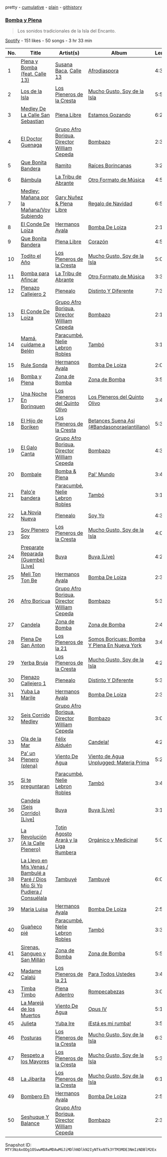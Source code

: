 pretty - [cumulative](/playlists/cumulative/37i9dQZF1DX6pVzYbk3nsg.md) - [plain](/playlists/plain/37i9dQZF1DX6pVzYbk3nsg) - [githistory](https://github.githistory.xyz/mackorone/spotify-playlist-archive/blob/main/playlists/plain/37i9dQZF1DX6pVzYbk3nsg)

### [Bomba y Plena](https://open.spotify.com/playlist/37i9dQZF1DX6pVzYbk3nsg)

> Los sonidos tradicionales de la Isla del Encanto.

[Spotify](https://open.spotify.com/user/spotify) - 151 likes - 50 songs - 3 hr 33 min

| No. | Title | Artist(s) | Album | Length |
|---|---|---|---|---|
| 1 | [Plena y Bomba \(feat\. Calle 13\)](https://open.spotify.com/track/5hd2KQbzlMF1hmAlBTNCgi) | [Susana Baca](https://open.spotify.com/artist/1DiaZsjdOzFCdk7Dw9KIs0), [Calle 13](https://open.spotify.com/artist/0yNSzH5nZmHzeE2xn6Xshb) | [Afrodiaspora](https://open.spotify.com/album/33P899lSs20h8BEWTKskCv) | 4:38 |
| 2 | [Los de la Isla](https://open.spotify.com/track/0h4X0koKPNACw9UyYG9axh) | [Los Pleneros de la Cresta](https://open.spotify.com/artist/1uZVxckdGGKhFMpCnupXmP) | [Mucho Gusto, Soy de la Isla](https://open.spotify.com/album/57coD2LmRoquYPveKBYGtq) | 5:55 |
| 3 | [Medley De La Calle San Sebastian](https://open.spotify.com/track/2TuyfsOZ7hwxI2Hfv84MPz) | [Plena Libre](https://open.spotify.com/artist/7jZRvnCRPh2cJZ4DW5WrD9) | [Estamos Gozando](https://open.spotify.com/album/3U8wcmgDMXJeLGiu6ikRsZ) | 6:21 |
| 4 | [El Doctor Guenaga](https://open.spotify.com/track/134ufBK1yvRCdB11UoRshb) | [Grupo Afro Boriqua, Director William Cepeda](https://open.spotify.com/artist/3WtjPwL9iHJCBCjqxDJ1QM) | [Bombazo](https://open.spotify.com/album/57x4LW3rXa6OUutg6UALTf) | 2:32 |
| 5 | [Que Bonita Bandera](https://open.spotify.com/track/3nCwDELepkxtmUIGAqdsZg) | [Ramito](https://open.spotify.com/artist/4tiyu0r3ArpCssOu1rJtvN) | [Raíces Borincanas](https://open.spotify.com/album/6mZIvynRc62S8WicBG4xiS) | 3:22 |
| 6 | [Bámbula](https://open.spotify.com/track/1fZXAwO0Rh3osppfV2SVAV) | [La Tribu de Abrante](https://open.spotify.com/artist/3sito6EcNee484oIM6KHwO) | [Otro Formato de Música](https://open.spotify.com/album/1hzY0te4MOmzdIv1EhtjjB) | 4:56 |
| 7 | [Medley: Mañana por la Mañana/Voy Subiendo](https://open.spotify.com/track/3rC9Tw4X3PZjQJMhPACK0l) | [Gary Nuñez & Plena Libre](https://open.spotify.com/artist/0NLCkTfPqA0wthAwSrYlOF) | [Regalo de Navidad](https://open.spotify.com/album/4z2PmxDQaFrCfVyNIsdpBo) | 6:51 |
| 8 | [El Conde De Loiza](https://open.spotify.com/track/6pxmZBFQntoPBGc7CV0Nxv) | [Hermanos Ayala](https://open.spotify.com/artist/11sGNsoAafVYuvbsXre9BE) | [Bomba De Loiza](https://open.spotify.com/album/3vGGMqUHgOQv3aOsom3plI) | 2:15 |
| 9 | [Que Bonita Bandera](https://open.spotify.com/track/3fJNRrNLljNuejgcDFDNGD) | [Plena Libre](https://open.spotify.com/artist/7jZRvnCRPh2cJZ4DW5WrD9) | [Corazón](https://open.spotify.com/album/3biwM3ygTmnyyi98Fw2oH5) | 4:50 |
| 10 | [Todito el Año](https://open.spotify.com/track/5tBDqX720V9QIr9eBnRRpK) | [Los Pleneros de la Cresta](https://open.spotify.com/artist/1uZVxckdGGKhFMpCnupXmP) | [Mucho Gusto, Soy de la Isla](https://open.spotify.com/album/57coD2LmRoquYPveKBYGtq) | 5:02 |
| 11 | [Bomba para Afincar](https://open.spotify.com/track/4CJwiynberc8SHwRaDaMaU) | [La Tribu de Abrante](https://open.spotify.com/artist/3sito6EcNee484oIM6KHwO) | [Otro Formato de Música](https://open.spotify.com/album/1hzY0te4MOmzdIv1EhtjjB) | 3:34 |
| 12 | [Plenazo Callejero 2](https://open.spotify.com/track/5WIC5dyHF3rJwsa2UhdElr) | [Plenealo](https://open.spotify.com/artist/0X0JZd4gZGYs1MdZUwHgMg) | [Distinto Y Diferente](https://open.spotify.com/album/2gKfS4zd0LONEuh3fEv40W) | 7:31 |
| 13 | [El Conde De Loiza](https://open.spotify.com/track/5Pt8ozofQZg1dVdLSvWO4R) | [Grupo Afro Boriqua, Director William Cepeda](https://open.spotify.com/artist/3WtjPwL9iHJCBCjqxDJ1QM) | [Bombazo](https://open.spotify.com/album/57x4LW3rXa6OUutg6UALTf) | 2:15 |
| 14 | [Mamá, cuídame a Belén](https://open.spotify.com/track/6xCD7qeWUZU21W6FkpqOJV) | [Paracumbé](https://open.spotify.com/artist/7dDuGb3Z43pHtrWgLdD0pt), [Nelie Lebron Robles](https://open.spotify.com/artist/4aiMXsjHkohWHVUnXNJc99) | [Tambó](https://open.spotify.com/album/08AGzsFnTPjV1or0eqjUda) | 3:11 |
| 15 | [Rule Sonda](https://open.spotify.com/track/5VcZnqmPU8KetpEi0ypoH3) | [Hermanos Ayala](https://open.spotify.com/artist/11sGNsoAafVYuvbsXre9BE) | [Bomba De Loiza](https://open.spotify.com/album/3vGGMqUHgOQv3aOsom3plI) | 2:05 |
| 16 | [Bomba y Plena](https://open.spotify.com/track/2yyFQflmCZXog3ZDJ33hNc) | [Zona de Bomba](https://open.spotify.com/artist/15Jsro4b4X8Rf5ziuqGHEm) | [Zona de Bomba](https://open.spotify.com/album/5SxENakdNP2atbfVrXKMUw) | 3:56 |
| 17 | [Una Noche En Borinquen](https://open.spotify.com/track/37jIcJvAVdr2MwozISalA3) | [Los Pleneros del Quinto Olivo](https://open.spotify.com/artist/0z9lpQaueAr4klPeko7UJG) | [Los Pleneros del Quinto Olivo](https://open.spotify.com/album/6qiTayP9dcVf9c8WvmUvXs) | 3:47 |
| 18 | [El Hijo de Boriken](https://open.spotify.com/track/0Yrhhd8QFsVNvukduMMH0X) | [Los Pleneros de la Cresta](https://open.spotify.com/artist/1uZVxckdGGKhFMpCnupXmP) | [Betances Suena Asi \(\#Bandasonoraelantillano\)](https://open.spotify.com/album/0f0dDxJkIezZTNqcC235aB) | 5:32 |
| 19 | [El Galo Canta](https://open.spotify.com/track/6hEwsZGS0656EENLI1LTU5) | [Grupo Afro Boriqua, Director William Cepeda](https://open.spotify.com/artist/3WtjPwL9iHJCBCjqxDJ1QM) | [Bombazo](https://open.spotify.com/album/57x4LW3rXa6OUutg6UALTf) | 4:30 |
| 20 | [Bombale](https://open.spotify.com/track/78TdC5GSZqIHhOy7AU8iI5) | [Bomba & Plena](https://open.spotify.com/artist/6wr6uWojsqUvSPKRe3uzsB) | [Pal' Mundo](https://open.spotify.com/album/1BUgjs8utRguMAQ0vTu0QH) | 3:49 |
| 21 | [Palo'e bandera](https://open.spotify.com/track/1H6dRL7M0IVylujpVGZwlh) | [Paracumbé](https://open.spotify.com/artist/7dDuGb3Z43pHtrWgLdD0pt), [Nelie Lebron Robles](https://open.spotify.com/artist/4aiMXsjHkohWHVUnXNJc99) | [Tambó](https://open.spotify.com/album/08AGzsFnTPjV1or0eqjUda) | 3:14 |
| 22 | [La Novia Nueva](https://open.spotify.com/track/7CE1mVhaUL86nLwkBFrIxy) | [Plenealo](https://open.spotify.com/artist/0X0JZd4gZGYs1MdZUwHgMg) | [Soy Yo](https://open.spotify.com/album/4RBgUnnRFooYqK6Ft7uGEw) | 4:32 |
| 23 | [Soy Plenero Soy](https://open.spotify.com/track/674J7UQypQ6OjikX4XUIPn) | [Los Pleneros de la Cresta](https://open.spotify.com/artist/1uZVxckdGGKhFMpCnupXmP) | [Mucho Gusto, Soy de la Isla](https://open.spotify.com/album/57coD2LmRoquYPveKBYGtq) | 4:02 |
| 24 | [Preparate Reparada \(Guembe\) \[Live\]](https://open.spotify.com/track/66Z8gMxXEOXhubR79KlTu5) | [Buya](https://open.spotify.com/artist/29u8U8MD9gvMcxkkJxikna) | [Buya \(Live\)](https://open.spotify.com/album/3CN7dh6Ov68yvDzIwl2udq) | 4:21 |
| 25 | [Meli Ton Ton Be](https://open.spotify.com/track/0icYDIzJYlyXomaTrHGDtX) | [Hermanos Ayala](https://open.spotify.com/artist/11sGNsoAafVYuvbsXre9BE) | [Bomba De Loiza](https://open.spotify.com/album/3vGGMqUHgOQv3aOsom3plI) | 2:37 |
| 26 | [Afro Boricua](https://open.spotify.com/track/7feVDHYgNORokGJQqLgytd) | [Grupo Afro Boriqua, Director William Cepeda](https://open.spotify.com/artist/3WtjPwL9iHJCBCjqxDJ1QM) | [Bombazo](https://open.spotify.com/album/57x4LW3rXa6OUutg6UALTf) | 5:38 |
| 27 | [Candela](https://open.spotify.com/track/7MSYsu14IUjgJ555rKPoTv) | [Zona de Bomba](https://open.spotify.com/artist/15Jsro4b4X8Rf5ziuqGHEm) | [Zona de Bomba](https://open.spotify.com/album/5SxENakdNP2atbfVrXKMUw) | 2:43 |
| 28 | [Plena De San Anton](https://open.spotify.com/track/6bSNlhadeU2eW6MWQN1Kq0) | [Los Pleneros de la 21](https://open.spotify.com/artist/0t8zL6r1pfqXi0XSJMUhgy) | [Somos Boricuas: Bomba Y Plena En Nueva York](https://open.spotify.com/album/3RTj6IuypsPsWoGUsiUTwB) | 3:43 |
| 29 | [Yerba Bruja](https://open.spotify.com/track/7qEv1SFUaDTJG6XC6DpShm) | [Los Pleneros de la Cresta](https://open.spotify.com/artist/1uZVxckdGGKhFMpCnupXmP) | [Mucho Gusto, Soy de la Isla](https://open.spotify.com/album/57coD2LmRoquYPveKBYGtq) | 4:20 |
| 30 | [Plenazo Callejero 1](https://open.spotify.com/track/2sKuQbRejG9hxdDfPXVJ0Y) | [Plenealo](https://open.spotify.com/artist/0X0JZd4gZGYs1MdZUwHgMg) | [Distinto Y Diferente](https://open.spotify.com/album/2gKfS4zd0LONEuh3fEv40W) | 5:31 |
| 31 | [Yuba La Marile](https://open.spotify.com/track/2mPf6A9J7WHdiHAgmqrLk2) | [Hermanos Ayala](https://open.spotify.com/artist/11sGNsoAafVYuvbsXre9BE) | [Bomba De Loiza](https://open.spotify.com/album/3vGGMqUHgOQv3aOsom3plI) | 2:30 |
| 32 | [Seis Corrido Medley](https://open.spotify.com/track/5Worf5DYlPyHnUTkP0xiUM) | [Grupo Afro Boriqua, Director William Cepeda](https://open.spotify.com/artist/3WtjPwL9iHJCBCjqxDJ1QM) | [Bombazo](https://open.spotify.com/album/57x4LW3rXa6OUutg6UALTf) | 3:07 |
| 33 | [Ola de la Mar](https://open.spotify.com/track/7kXpYpbjWQb1wlgYztYaC8) | [Félix Alduén](https://open.spotify.com/artist/7rXVbGmjHojoHXkunNoKa9) | [Candela!](https://open.spotify.com/album/6fDIfyDziBLqYANN8GtUS1) | 4:20 |
| 34 | [Pa’ un Plenero \(plena\)](https://open.spotify.com/track/4kwCrqBHB5j10zFinAKHid) | [Viento De Agua](https://open.spotify.com/artist/42veAQPAg36vBaE3WVh8CE) | [Viento de Agua Unplugged: Materia Prima](https://open.spotify.com/album/2XFQHvOwAMDyDFeyuQm68u) | 5:25 |
| 35 | [Si te preguntaran](https://open.spotify.com/track/4NbNwSJakq5ArlNsQwdqZQ) | [Paracumbé](https://open.spotify.com/artist/7dDuGb3Z43pHtrWgLdD0pt), [Nelie Lebron Robles](https://open.spotify.com/artist/4aiMXsjHkohWHVUnXNJc99) | [Tambó](https://open.spotify.com/album/08AGzsFnTPjV1or0eqjUda) | 3:45 |
| 36 | [Candela \(Seis Corrido\) \[Live\]](https://open.spotify.com/track/1WQayDc6Nia3dIBRJ4qINW) | [Buya](https://open.spotify.com/artist/29u8U8MD9gvMcxkkJxikna) | [Buya \(Live\)](https://open.spotify.com/album/3CN7dh6Ov68yvDzIwl2udq) | 3:12 |
| 37 | [La Revolución \(A la Calle Plenero\)](https://open.spotify.com/track/2cgM9f7eupk28w9skPjEKA) | [Totin Agosto Arará y la Liga Rumbera](https://open.spotify.com/artist/2dJK73cxBsmcCYh3t089J7) | [Orgánico y Medicinal](https://open.spotify.com/album/76iolqxBkeTjzGlC7gw1lE) | 5:00 |
| 38 | [La Llevo en Mis Venas / Bambulé a Paré / Dios Mío Si Yo Pudiera / Consuélala](https://open.spotify.com/track/6t0d5BtbxBclK1ANd6Dm7K) | [Tambuyé](https://open.spotify.com/artist/6JzYUwgLsB8jSMkEmppfD8) | [Tambuyé](https://open.spotify.com/album/03A69ygGXUvEGLG9CGXVhl) | 6:05 |
| 39 | [Maria Luisa](https://open.spotify.com/track/3B1SEZzoAyeevmv2ySEHVh) | [Hermanos Ayala](https://open.spotify.com/artist/11sGNsoAafVYuvbsXre9BE) | [Bomba De Loiza](https://open.spotify.com/album/3vGGMqUHgOQv3aOsom3plI) | 2:57 |
| 40 | [Guañeco pié](https://open.spotify.com/track/6WJk2pIiUCgBcTe3DbBJde) | [Paracumbé](https://open.spotify.com/artist/7dDuGb3Z43pHtrWgLdD0pt), [Nelie Lebron Robles](https://open.spotify.com/artist/4aiMXsjHkohWHVUnXNJc99) | [Tambó](https://open.spotify.com/album/08AGzsFnTPjV1or0eqjUda) | 3:33 |
| 41 | [Sirenas, Sangueo y San Millán](https://open.spotify.com/track/1Jx54hvwf8rtDb1VmzfFBh) | [Zona de Bomba](https://open.spotify.com/artist/15Jsro4b4X8Rf5ziuqGHEm) | [Zona de Bomba](https://open.spotify.com/album/5SxENakdNP2atbfVrXKMUw) | 5:50 |
| 42 | [Madame Calalú](https://open.spotify.com/track/7rgzOhmb0GFWDgAOqhk8ah) | [Los Pleneros de la 21](https://open.spotify.com/artist/0t8zL6r1pfqXi0XSJMUhgy) | [Para Todos Ustedes](https://open.spotify.com/album/304SxpX0NsaNayS1gAAhn5) | 3:43 |
| 43 | [Timba Timbo](https://open.spotify.com/track/6zTWnfEH3I7LZaMZTqSUYA) | [Plena Adentro](https://open.spotify.com/artist/1Plz2KFX2pg7ctp6OWjQIg) | [Rompecabezas](https://open.spotify.com/album/5WOxmuWOvEtqfdovqzngsp) | 3:08 |
| 44 | [La Marejá de los Muertos](https://open.spotify.com/track/0bObIC8XTOqsOdEoo7A3ys) | [Viento De Agua](https://open.spotify.com/artist/42veAQPAg36vBaE3WVh8CE) | [Opus IV](https://open.spotify.com/album/5RD5NmumoA8pStfZpQcHb7) | 5:10 |
| 45 | [Julieta](https://open.spotify.com/track/4THak1xPF11ZaOjglcy44M) | [Yuba Ire](https://open.spotify.com/artist/2kBeW8r7YUM5n43ReapUfr) | [íEstá es mi rumba!](https://open.spotify.com/album/0oMPQ5BDsAcBTGkdo3nVkU) | 3:56 |
| 46 | [Posturas](https://open.spotify.com/track/3t8Qm6EMW3BXw00ebAA4ba) | [Los Pleneros de la Cresta](https://open.spotify.com/artist/1uZVxckdGGKhFMpCnupXmP) | [Mucho Gusto, Soy de la Isla](https://open.spotify.com/album/57coD2LmRoquYPveKBYGtq) | 6:39 |
| 47 | [Respeto a los Mayores](https://open.spotify.com/track/5ZNPc6A6A5c4uuiOb4wUHm) | [Los Pleneros de la Cresta](https://open.spotify.com/artist/1uZVxckdGGKhFMpCnupXmP) | [Mucho Gusto, Soy de la Isla](https://open.spotify.com/album/57coD2LmRoquYPveKBYGtq) | 5:36 |
| 48 | [La Jibarita](https://open.spotify.com/track/1hxCzBe0npyFyHI2xjC4gO) | [Los Pleneros de la Cresta](https://open.spotify.com/artist/1uZVxckdGGKhFMpCnupXmP) | [Mucho Gusto, Soy de la Isla](https://open.spotify.com/album/57coD2LmRoquYPveKBYGtq) | 6:17 |
| 49 | [Bombero Eh](https://open.spotify.com/track/6IP4iBxur2Q6HnYaBbWuGj) | [Hermanos Ayala](https://open.spotify.com/artist/11sGNsoAafVYuvbsXre9BE) | [Bomba De Loiza](https://open.spotify.com/album/3vGGMqUHgOQv3aOsom3plI) | 2:56 |
| 50 | [Seshuque Y Balance](https://open.spotify.com/track/5PyVfVCAxsYPzHO94CzBgv) | [Grupo Afro Boriqua, Director William Cepeda](https://open.spotify.com/artist/3WtjPwL9iHJCBCjqxDJ1QM) | [Bombazo](https://open.spotify.com/album/57x4LW3rXa6OUutg6UALTf) | 2:36 |

Snapshot ID: `MTY3NzAxODg1OSwwMDAwMDAwMGJiMDlhNDlkN2IyNTkxNTk3YTM3MDE3NmIzNDBlM2Ex`
